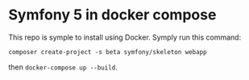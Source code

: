 # Symfony 5 in docker compose

This repo is symple to install using Docker.
Symply run this command:
```
composer create-project -s beta symfony/skeleton webapp

```
then `docker-compose up --build`.
